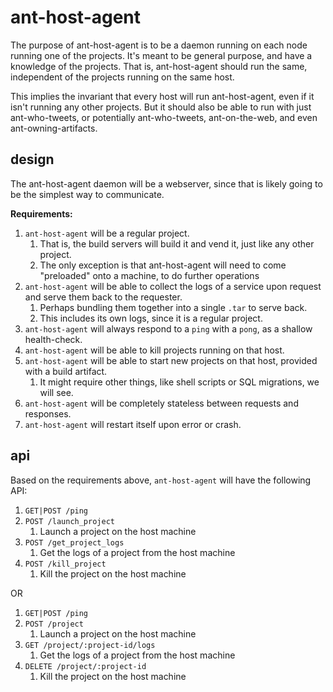 # ant-host-agent

The purpose of ant-host-agent is to be a daemon running on each node running one of the projects. It's meant to be general purpose, and have a knowledge of the projects. That is, ant-host-agent should run the same, independent of the projects running on the same host.

This implies the invariant that every host will run ant-host-agent, even if it isn't running any other projects. But it should also be able to run with just ant-who-tweets, or potentially ant-who-tweets, ant-on-the-web, and even ant-owning-artifacts.

## design

The ant-host-agent daemon will be a webserver, since that is likely going to be the simplest way to communicate.

**Requirements:**

1. `ant-host-agent` will be a regular project.
   1. That is, the build servers will build it and vend it, just like any other project.
   1. The only exception is that ant-host-agent will need to come "preloaded" onto a machine, to do further operations
1. `ant-host-agent` will be able to collect the logs of a service upon request and serve them back to the requester.
   1. Perhaps bundling them together into a single `.tar` to serve back.
   1. This includes its own logs, since it is a regular project.
1. `ant-host-agent` will always respond to a `ping` with a `pong`, as a shallow health-check.
1. `ant-host-agent` will be able to kill projects running on that host.
1. `ant-host-agent` will be able to start new projects on that host, provided with a build artifact.
   1. It might require other things, like shell scripts or SQL migrations, we will see.
1. `ant-host-agent` will be completely stateless between requests and responses.
1. `ant-host-agent` will restart itself upon error or crash.

## api

Based on the requirements above, `ant-host-agent` will have the following API:

1. `GET|POST /ping`
1. `POST /launch_project`
   1. Launch a project on the host machine
1. `POST /get_project_logs`
   1. Get the logs of a project from the host machine
1. `POST /kill_project`
   1. Kill the project on the host machine

OR

1. `GET|POST /ping`
1. `POST /project`
   1. Launch a project on the host machine
1. `GET /project/:project-id/logs`
   1. Get the logs of a project from the host machine
1. `DELETE /project/:project-id`
   1. Kill the project on the host machine
